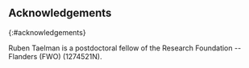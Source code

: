 ## Acknowledgements
{:#acknowledgements}

Ruben Taelman is a postdoctoral fellow of the Research Foundation -- Flanders (FWO) (1274521N).
